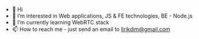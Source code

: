 - 👋 Hi
- 👀 I’m interested in Web applications, JS & FE technologies, BE - Node.js 
- 🌱 I’m currently learning WebRTC stack
- 📫 How to reach me - just send an email to lirikdim@gmail.com
